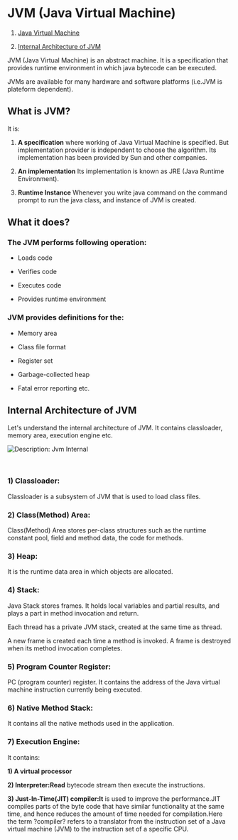 **JVM (Java Virtual Machine)**
==============================

1.  [Java Virtual Machine](http://www.javatpoint.com/internal-details-of-jvm)

2.  [Internal Architecture of
    JVM](http://www.javatpoint.com/internal-details-of-jvm#jvminternalarch)

JVM (Java Virtual Machine) is an abstract machine. It is a specification that
provides runtime environment in which java bytecode can be executed.

JVMs are available for many hardware and software platforms (i.e.JVM is
plateform dependent).

**What is JVM?**
----------------

It is:

1.  **A specification** where working of Java Virtual Machine is specified. But
    implementation provider is independent to choose the algorithm. Its
    implementation has been provided by Sun and other companies.

2.  **An implementation** Its implementation is known as JRE (Java Runtime
    Environment).

3.  **Runtime Instance** Whenever you write java command on the command prompt
    to run the java class, and instance of JVM is created.

**What it does?**
-----------------

### **The JVM performs following operation:**

-   Loads code

-   Verifies code

-   Executes code

-   Provides runtime environment

### **JVM provides definitions for the:**

-   Memory area

-   Class file format

-   Register set

-   Garbage-collected heap

-   Fatal error reporting etc.

**Internal Architecture of JVM**
--------------------------------

Let's understand the internal architecture of JVM. It contains classloader,
memory area, execution engine etc.

![Description: Jvm Internal](file:///D:/Mohsin/assets/assets/JVM_files/image001.jpg)

   
  
  


### **1) Classloader:**

Classloader is a subsystem of JVM that is used to load class files.

### **2) Class(Method) Area:**

Class(Method) Area stores per-class structures such as the runtime constant
pool, field and method data, the code for methods.

### **3) Heap:**

It is the runtime data area in which objects are allocated.

### **4) Stack:**

Java Stack stores frames. It holds local variables and partial results, and
plays a part in method invocation and return.

Each thread has a private JVM stack, created at the same time as thread.

A new frame is created each time a method is invoked. A frame is destroyed when
its method invocation completes.

### **5) Program Counter Register:**

PC (program counter) register. It contains the address of the Java virtual
machine instruction currently being executed.

### **6) Native Method Stack:**

It contains all the native methods used in the application.

### **7) Execution Engine:**

It contains:

**1) A virtual processor**

**2) Interpreter:Read** bytecode stream then execute the instructions.

**3) Just-In-Time(JIT) compiler:It** is used to improve the performance.JIT
compiles parts of the byte code that have similar functionality at the same
time, and hence reduces the amount of time needed for compilation.Here the term
?compiler? refers to a translator from the instruction set of a Java virtual
machine (JVM) to the instruction set of a specific CPU.

 
